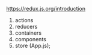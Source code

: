 https://redux.js.org/introduction

1. actions
2. reducers
3. containers
4. components
5. store (App.js);